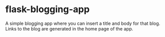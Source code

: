 # flask-blogging-app
A simple blogging app where you can insert a title and body for that blog.
Links to the blog are generated in the home page of the app.
